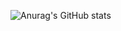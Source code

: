![Anurag's GitHub stats](https://github-readme-stats.vercel.app/api?username=chae401&show_icons=true&theme=transparent)
